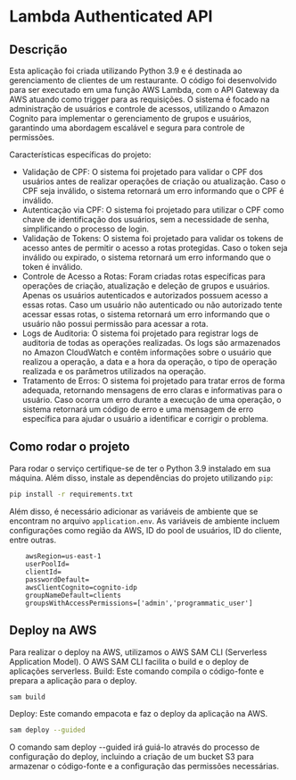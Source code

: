 # Lambda Authenticated API

## Descrição

Esta aplicação foi criada utilizando Python 3.9 e é destinada ao gerenciamento de clientes de um restaurante. O código foi desenvolvido para ser executado em uma função AWS Lambda, com o API Gateway da AWS atuando como trigger para as requisições. O sistema é focado na administração de usuários e controle de acessos, utilizando o Amazon Cognito para implementar o gerenciamento de grupos e usuários, garantindo uma abordagem escalável e segura para controle de permissões.

Características específicas do projeto:
- Validação de CPF: O sistema foi projetado para validar o CPF dos usuários antes de realizar operações de criação ou atualização. Caso o CPF seja inválido, o sistema retornará um erro informando que o CPF é inválido.
- Autenticação via CPF: O sistema foi projetado para utilizar o CPF como chave de identificação dos usuários, sem a necessidade de senha, simplificando o processo de login.
- Validação de Tokens: O sistema foi projetado para validar os tokens de acesso antes de permitir o acesso a rotas protegidas. Caso o token seja inválido ou expirado, o sistema retornará um erro informando que o token é inválido.
- Controle de Acesso a Rotas: Foram criadas rotas específicas para operações de criação, atualização e deleção de grupos e usuários. Apenas os usuários autenticados e autorizados possuem acesso a essas rotas. Caso um usuário não autenticado ou não autorizado tente acessar essas rotas, o sistema retornará um erro informando que o usuário não possui permissão para acessar a rota.
- Logs de Auditoria: O sistema foi projetado para registrar logs de auditoria de todas as operações realizadas. Os logs são armazenados no Amazon CloudWatch e contêm informações sobre o usuário que realizou a operação, a data e a hora da operação, o tipo de operação realizada e os parâmetros utilizados na operação.
- Tratamento de Erros: O sistema foi projetado para tratar erros de forma adequada, retornando mensagens de erro claras e informativas para o usuário. Caso ocorra um erro durante a execução de uma operação, o sistema retornará um código de erro e uma mensagem de erro específica para ajudar o usuário a identificar e corrigir o problema.

## Como rodar o projeto
Para rodar o serviço certifique-se de ter o Python 3.9 instalado em sua máquina. Além disso, instale as dependências do projeto utilizando `pip`:
```bash
pip install -r requirements.txt
```
Além disso, é necessário adicionar as variáveis de ambiente que se encontram no arquivo `application.env`. As variáveis de ambiente incluem configurações como região da AWS, ID do pool de usuários, ID do cliente, entre outras.

```env
    awsRegion=us-east-1
    userPoolId=
    clientId=
    passwordDefault=
    awsClientCognito=cognito-idp
    groupNameDefault=clients
    groupsWithAccessPermissions=['admin','programmatic_user']
```

## Deploy na AWS

Para realizar o deploy na AWS, utilizamos o AWS SAM CLI (Serverless Application Model). O AWS SAM CLI facilita o build e o deploy de aplicações serverless.
Build: Este comando compila o código-fonte e prepara a aplicação para o deploy.
```bash
sam build
```

Deploy: Este comando empacota e faz o deploy da aplicação na AWS.
```bash
sam deploy --guided
```
O comando sam deploy --guided irá guiá-lo através do processo de configuração do deploy, incluindo a criação de um bucket S3 para armazenar o código-fonte e a configuração das permissões necessárias.